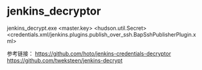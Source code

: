 # jenkins_decryptor

jenkins_decrypt.exe <master.key> <hudson.util.Secret> <credentials.xml/jenkins.plugins.publish_over_ssh.BapSshPublisherPlugin.xml>


参考链接：
https://github.com/hoto/jenkins-credentials-decryptor
https://github.com/tweksteen/jenkins-decrypt
